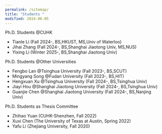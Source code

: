 ```yaml
---
permalink: /sitemap/
title: "Students "
modified: 2024-06-05
---
```


Ph.D. Students @CUHK
* Tianle Li (Fall 2024-, BS,HKUST, MS,Univ of Waterloo)
* Jihai Zhang (Fall 2024-, BS,Shanghai Jiaotong Univ, MS,NUS)
* Yixing Li (Winter 2025-, BS,Shanghai Jiaotong Univ)

Ph.D. Students @Other Universities
* Fengbo Lan @Tsinghua University (Fall 2023-, BS,SCUT)
* Mingyang Song @Fudan University (Fall 2023-, BS,HIT) 
* Hengxuan Xu @Tsinghua University (Fall 2024-, BS,Tsinghua Univ)
* Jiayi Hou @Shanghai Jiaotong University (Fall 2024-, BS,Tsinghua Univ)
* Guanjie Chen @Shanghai Jiaotong University (Fall 2024-, BS,Nanjing Univ)

Ph.D. Students as Thesis Committee
* Zhihao Yuan (CUHK-Shenzhen, Fall 2022)
* Xuxi Chen (The University of Texas at Austin, Spring 2022)
* Yafu Li (Zhejiang University, Fall 2020)
